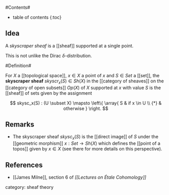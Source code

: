 
#Contents#
* table of contents
{:toc}

## Idea

A _skyscraper sheaf_ is a [[sheaf]] supported at a single point.

This is not unlike the Dirac $\delta$-distribution.

#Definition#

For $X$ a [[topological space]], $x \in X$ a point of $x$ and $S \in Set$ a [[set]], the **skyscraper sheaf** $skyscr_x(S) \in Sh(X)$ in the [[category of sheaves]] on the [[category of open subsets]] $Op(X)$ of $X$ supported at $x$ with value $S$ is the [[sheaf]] of sets given by the assignment

$$
  skysc_x(S) : (U \subset X) \mapsto
  \left\{
    \array{
      S & if x \in U
      \\
      {*} & otherwise
    }
  \right.
$$

## Remarks ##

* The skyscraper sheaf $skysc_x(S)$ is the [[direct image]] of $S$ under the [[geometric morphism]] $x : Set \to Sh(X)$ which defines the [[point of a topos]] given by $x \in X$ (see there for more details on this perspective).

## References

* [[James Milne]], section 6 of _[[Lectures on Étale Cohomology]]_


category: sheaf theory